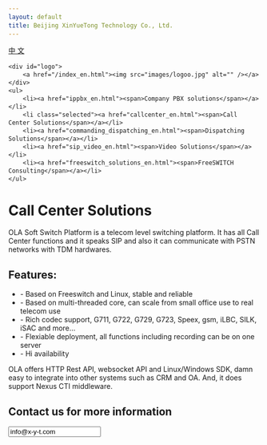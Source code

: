 ```yaml
---
layout: default
title: Beijing XinYueTong Technology Co., Ltd.
---
```



<div id="header_en">
    <div id="lang">
        <a href="/">中&nbsp;文</a>
    </div>

    <div id="logo">
        <a href="/index_en.html"><img src="images/logoo.jpg" alt="" /></a>
    </div>
    <ul>
        <li><a href="ippbx_en.html"><span>Company PBX solutions</span></a></li>
        <li class="selected"><a href="callcenter_en.html"><span>Call Center Solutions</span></a></li>
        <li><a href="commanding_dispatching_en.html"><span>Dispatching Solutions</span></a></li>
        <li><a href="sip_video_en.html"><span>Video Solutions</span></a></li>
        <li><a href="freeswitch_solutions_en.html"><span>FreeSWITCH Consulting</span></a></li>
    </ul>
</div>


<div id="body">
    <div class="about">
        <h1>Call Center Solutions</h1>
        <div>
            <p>
		OLA Soft Switch Platform is a telecom level switching platform. It has all Call Center functions and it speaks SIP and also it can communicate with PSTN networks with TDM hardwares.
            </p>
        </div>
        <div>
            <h2>Features:</h2>
            <ul>
                <li>- Based on Freeswitch and Linux, stable and reliable</li>
                <li>- Based on multi-threaded core, can scale from small office use to real telecom use</li>
                <li>- Rich codec support, G711, G722, G729, G723, Speex, gsm, iLBC, SILK, iSAC and more...</li>
                <li>- Flexiable deployment, all functions including recording can be on one server</li>
                <li>- Hi availability</li>
            </ul>
	    <p>
		OLA offers HTTP Rest API, websocket API and Linux/Windows SDK, damn easy to integrate into other systems such as CRM and OA. And, it does support Nexus CTI middleware.
	    </p>
        </div>
        <div>
            <h2>Contact us for more information</h2>
            <p><input readonly value="info@x-y-t.com"></input></p>
        </div>
    </div>
</div>
